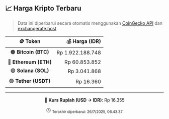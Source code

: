 

<!-- HARGA_KRIPTO -->
## 📈 Harga Kripto Terbaru

> Data ini diperbarui secara otomatis menggunakan [CoinGecko API](https://www.coingecko.com/) dan [exchangerate.host](https://exchangerate.host/)

<div align="center">

| 🪙 Token | 💰 Harga (IDR) |
|:------:|---------------:|
| 🟠 **Bitcoin (BTC)**   | Rp 1.922.188.748 |
| 🔵 **Ethereum (ETH)**  | Rp 60.853.852 |
| 🟣 **Solana (SOL)**    | Rp 3.041.868 |
| 🟢 **Tether (USDT)**   | Rp 16.360 |

---

💱 **Kurs Rupiah (USD → IDR)**: Rp 16.355

🕒 <sub>Terakhir diperbarui: 26/7/2025, 06.43.37</sub>

</div>
<!-- /HARGA_KRIPTO -->